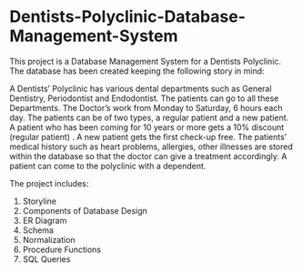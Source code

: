 # Dentists-Polyclinic-Database-Management-System

This project is a Database Management System for a Dentists Polyclinic. The database has been created keeping the following story in mind:

A Dentists’ Polyclinic has various dental departments such as General Dentistry,
Periodontist and Endodontist. The patients can go to all these Departments. The
Doctor’s work from Monday to Saturday, 6 hours each day. The patients can be of
two types, a regular patient and a new patient. A patient who has been coming for 10
years or more gets a 10% discount (regular patient) . A new patient gets the first
check-up free. The patients’ medical history such as heart problems, allergies, other
illnesses are stored within the database so that the doctor can give a treatment
accordingly. A patient can come to the polyclinic with a dependent.

The project includes:

1) Storyline
2) Components of Database Design
3) ER Diagram
4) Schema
5) Normalization
6) Procedure Functions
7) SQL Queries
